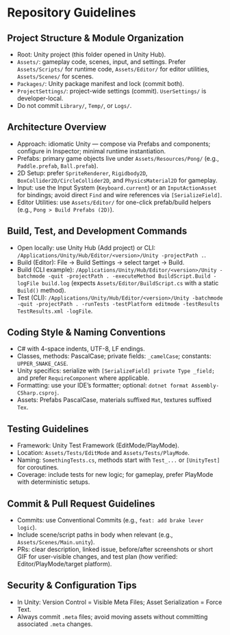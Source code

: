 # Repository Guidelines

## Project Structure & Module Organization
- Root: Unity project (this folder opened in Unity Hub).
- `Assets/`: gameplay code, scenes, input, and settings. Prefer `Assets/Scripts/` for runtime code, `Assets/Editor/` for editor utilities, `Assets/Scenes/` for scenes.
- `Packages/`: Unity package manifest and lock (commit both).
- `ProjectSettings/`: project-wide settings (commit). `UserSettings/` is developer-local.
- Do not commit `Library/`, `Temp/`, or `Logs/`.

## Architecture Overview
- Approach: idiomatic Unity — compose via Prefabs and components; configure in Inspector; minimal runtime instantiation.
- Prefabs: primary game objects live under `Assets/Resources/Pong/` (e.g., `Paddle.prefab`, `Ball.prefab`).
- 2D Setup: prefer `SpriteRenderer`, `Rigidbody2D`, `BoxCollider2D/CircleCollider2D`, and `PhysicsMaterial2D` for gameplay.
- Input: use the Input System (`Keyboard.current`) or an `InputActionAsset` for bindings; avoid direct `Find` and wire references via `[SerializeField]`.
- Editor Utilities: use `Assets/Editor/` for one-click prefab/build helpers (e.g., `Pong > Build Prefabs (2D)`).

## Build, Test, and Development Commands
- Open locally: use Unity Hub (Add project) or CLI: `/Applications/Unity/Hub/Editor/<version>/Unity -projectPath .`.
- Build (Editor): File → Build Settings → select target → Build.
- Build (CLI example): `/Applications/Unity/Hub/Editor/<version>/Unity -batchmode -quit -projectPath . -executeMethod BuildScript.Build -logFile build.log` (expects `Assets/Editor/BuildScript.cs` with a static `Build()` method).
- Test (CLI): `/Applications/Unity/Hub/Editor/<version>/Unity -batchmode -quit -projectPath . -runTests -testPlatform editmode -testResults TestResults.xml -logFile`.

## Coding Style & Naming Conventions
- C# with 4-space indents, UTF-8, LF endings.
- Classes, methods: PascalCase; private fields: `_camelCase`; constants: `UPPER_SNAKE_CASE`.
- Unity specifics: serialize with `[SerializeField] private Type _field;` and prefer `RequireComponent` where applicable.
- Formatting: use your IDE’s formatter; optional: `dotnet format Assembly-CSharp.csproj`.
- Assets: Prefabs PascalCase, materials suffixed `Mat`, textures suffixed `Tex`.

## Testing Guidelines
- Framework: Unity Test Framework (EditMode/PlayMode).
- Location: `Assets/Tests/EditMode` and `Assets/Tests/PlayMode`.
- Naming: `SomethingTests.cs`, methods start with `Test_...` or `[UnityTest]` for coroutines.
- Coverage: include tests for new logic; for gameplay, prefer PlayMode with deterministic setups.

## Commit & Pull Request Guidelines
- Commits: use Conventional Commits (e.g., `feat: add brake lever logic`).
- Include scene/script paths in body when relevant (e.g., `Assets/Scenes/Main.unity`).
- PRs: clear description, linked issue, before/after screenshots or short GIF for user-visible changes, and test plan (how verified: Editor/PlayMode/target platform).

## Security & Configuration Tips
- In Unity: Version Control = Visible Meta Files; Asset Serialization = Force Text.
- Always commit `.meta` files; avoid moving assets without committing associated `.meta` changes.
